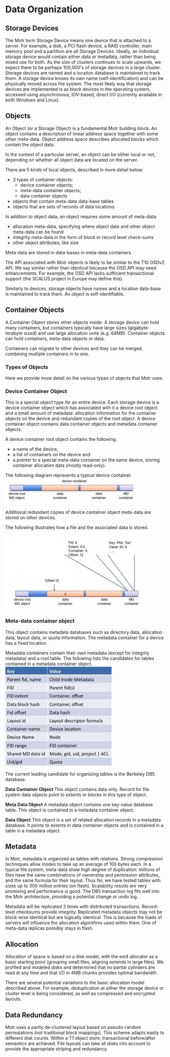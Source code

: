 # Data Organization
## Storage Devices
The Motr term Storage Device means one device that is attached to a server. For example, a disk, a PCI flash device, a RAID controller, main memory pool and a partition are all Storage Devices. Ideally, an individual storage device would contain either data or metadata, rather than being mixed use for both. As the size of clusters continues to scale upwards, we expect there to be perhaps 100,000's of storage devices in a large cluster. Storage devices are named and a location database is maintained to track them. A storage device knows its own name (self-identification) and can be physically moved across the system. The most likely way that storage devices are implemented is as block devices in the operating system, accessed using asynchronous, IOV-based, direct I/O (currently available in both Windows and Linux).

## Objects
An Object (or a Storage Object) is a fundamental Motr building block. An object contains a description of linear address space together with some other meta-data. Object address space describes allocated blocks which contain the object data.

In the context of a particular server, an object can be either local or not, depending on whether all object data are located on the server.

There are 5 kinds of local objects, described in more detail below:

+ 3 types of container objects:
  + device container objects;
  + meta-data container objects;
  + data container objects  
+ objects that contain meta-data data-base tables
+ objects that are sets of records of data locations  

In addition to object data, an object requires some amount of meta-data:

+ allocation meta-data, specifying where object data and other object meta-data can be found
+ integrity meta-data in the form of block or record level check-sums
+ other object attributes, like size  

Meta-data are stored in data-bases in meta-data containers.

The API associated with Motr objects is likely to be similar to the T10 OSDv2 API. We say similar rather than identical because the OSD API may need enhancements. For example, the OSD API lacks sufficient transactional support (the SCALUS project in Europe may define this).

Similarly to devices, storage objects have names and a location data-base is maintained to track them. An object is self-identifiable.

## Container Objects
A Container Object stores other objects inside. A storage device can hold many containers, but containers typically have large sizes (gigabyte-terabyte sized) and use large allocation units (e.g. 64MB). Container objects can hold containers, meta-data objects or data.

Containers can migrate to other devices and they can be merged, combining multiple containers in to one.

### Types of Objects
Here we provide more detail on the various types of objects that Motr uses.

### Device Container Object
This is a special object type for an entire device. Each storage device is a device container object which has associated with it a device root object and a small amount of metadata: allocation information for the container objects on the device and redundant copies of the root object. A device container object contains data container objects and metadata container objects.

A device container root object contains the following.

+ a name of the device,
+ a list of containers on the device and
+ a pointer to a special meta-data container on the same device, storing container allocation data (mostly read-only).  

The following diagram represents a typical device container.
![image](./Images/Device_container.PNG)

Additional redundant copies of device container object meta-data are stored on other devices.

The following illustrates how a file and the associated data is stored.   

![image](./Images/Delay.PNG)   

### Meta-data container object
This object contains metadata databases such as directory data, allocation data, layout data, or quota information. The metadata container for a device has a fixed location.

Metadata containers contain their own metadata (except for integrity metadata) and a root table. The following lists the candidates for tables contained in a metadata container object.
![image](./Images/Table.PNG)

The current leading candidate for organizing tables is the Berkeley DB5 database.

**Data Container Object**
This object contains data only. Record for file system data objects point to extents or blocks in this type of object.

**Meta Data Object**
A metadata object contains one key-value database table. This object is contained in a metadata container object.

**Data Object**
This object is a set of related allocation records in a metadata database. It points to extents in data container objects and is contained in a table in a metadata object.

## Metadata
In Motr, metadata is organized as tables with relations. Strong compression techniques allow inodes to take up an average of 100 bytes each. In a typical file system, meta-data show high degree of duplication: millions of files have the same combinations of ownership and permission attributes, and the same formula for their layout. Thus far, we have tested tables with sizes up to 300 million entries (on flash). Scalability results are very promising and performance is good. The DB5 transaction log fits well into the Motr architecture, providing a potential change or undo log.

Metadata will be replicated 3 times with distributed transactions. Record-level checksums provide integrity. Replicated metadata objects may not be block-wise identical but are logically identical. This is because the loads of servers will influence the allocation algorithms used within them. One of meta-data replicas possibly stays in flash.

## Allocation
Allocation of space is based on a disk model, with the ext4 allocator as a basic starting point (grouping small files, aligning extends in large files). We profiled and modeled disks and determined that no partial cylinders are read at any time and that I/O in 4MB chunks provides optimal bandwidth.

There are several potential variations to the basic allocation model described above. For example, deduplication at either the storage device or cluster level is being considered, as well as compressed and encrypted layouts.

## Data Redundancy
Motr uses a parity de-clustered layout based on pseudo-random permutations (not traditional block mappings). This scheme adapts easily to different disk counts. Within a T1 object store, transactional before/after semantics are achieved. File layouts can take all disks into account to provide the appropriate striping and redundancy.
